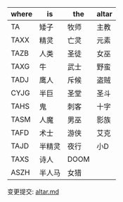 | where | is | the | altar |
|---|---|---|---|
| TA | 矮子 | 牧师 | 主教 |
| TAXX |精灵 | 亡灵 | 元素 |
| TAZB |人类 | 圣徒 | 女巫 |
| TAXG | 牛 | 武士 | 野蛮 |
| TADJ |鹰人 | 斥候 | 盗贼 |
| CYJG |半巨 | 圣堂 | 圣斗 |
| TAHS | 鬼 | 刺客 | 十字 |
| TASM |人魔 | 男巫 | 影族 |
| TAFD |术士 | 游侠 | 艾克 |
| TAJD | 半精灵 | 夜行 | 小D |
| TAXS |诗人 | DOOM | |
| ASZH |半人马 | 女猎 | |

变更提交: [altar.md](https://github.com/shinate/labor/blob/gh-pages/a/shadowbane/vorringia/altar/altar.md)